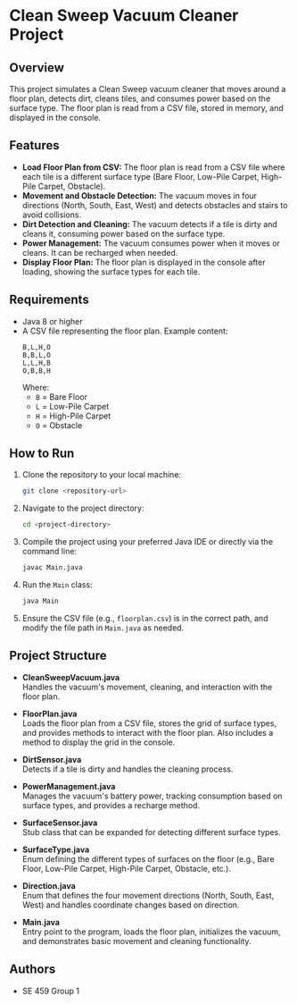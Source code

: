 
# Clean Sweep Vacuum Cleaner Project

## Overview
This project simulates a Clean Sweep vacuum cleaner that moves around a floor plan, detects dirt, cleans tiles, and consumes power based on the surface type. The floor plan is read from a CSV file, stored in memory, and displayed in the console.

## Features
- **Load Floor Plan from CSV:** The floor plan is read from a CSV file where each tile is a different surface type (Bare Floor, Low-Pile Carpet, High-Pile Carpet, Obstacle).
- **Movement and Obstacle Detection:** The vacuum moves in four directions (North, South, East, West) and detects obstacles and stairs to avoid collisions.
- **Dirt Detection and Cleaning:** The vacuum detects if a tile is dirty and cleans it, consuming power based on the surface type.
- **Power Management:** The vacuum consumes power when it moves or cleans. It can be recharged when needed.
- **Display Floor Plan:** The floor plan is displayed in the console after loading, showing the surface types for each tile.

## Requirements
- Java 8 or higher
- A CSV file representing the floor plan. Example content:
  ```
  B,L,H,O
  B,B,L,O
  L,L,H,B
  O,B,B,H
  ```
  Where:
  - `B` = Bare Floor
  - `L` = Low-Pile Carpet
  - `H` = High-Pile Carpet
  - `O` = Obstacle

## How to Run
1. Clone the repository to your local machine:
   ```bash
   git clone <repository-url>
   ```

2. Navigate to the project directory:
   ```bash
   cd <project-directory>
   ```

3. Compile the project using your preferred Java IDE or directly via the command line:
   ```bash
   javac Main.java
   ```

4. Run the `Main` class:
   ```bash
   java Main
   ```

5. Ensure the CSV file (e.g., `floorplan.csv`) is in the correct path, and modify the file path in `Main.java` as needed.

## Project Structure

- **CleanSweepVacuum.java**  
  Handles the vacuum's movement, cleaning, and interaction with the floor plan. 

- **FloorPlan.java**  
  Loads the floor plan from a CSV file, stores the grid of surface types, and provides methods to interact with the floor plan. Also includes a method to display the grid in the console.

- **DirtSensor.java**  
  Detects if a tile is dirty and handles the cleaning process.

- **PowerManagement.java**  
  Manages the vacuum's battery power, tracking consumption based on surface types, and provides a recharge method.

- **SurfaceSensor.java**  
  Stub class that can be expanded for detecting different surface types.

- **SurfaceType.java**  
  Enum defining the different types of surfaces on the floor (e.g., Bare Floor, Low-Pile Carpet, High-Pile Carpet, Obstacle, etc.).

- **Direction.java**  
  Enum that defines the four movement directions (North, South, East, West) and handles coordinate changes based on direction.

- **Main.java**  
  Entry point to the program, loads the floor plan, initializes the vacuum, and demonstrates basic movement and cleaning functionality.


## Authors
- SE 459  Group 1
